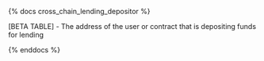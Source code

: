 {% docs cross_chain_lending_depositor %}

[BETA TABLE] - The address of the user or contract that is depositing funds for lending

{% enddocs %}